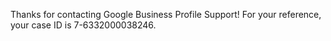 

Thanks for contacting Google Business Profile Support! For your reference, your case ID is 7-6332000038246.


